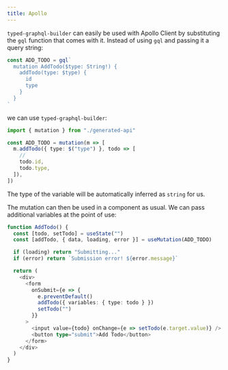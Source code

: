 ```yaml
---
title: Apollo
---
```


`typed-graphql-builder` can easily be used with Apollo Client by substituting the `gql` function
that comes with it. Instead of using `gql` and passing it a query string:

```typescript
const ADD_TODO = gql`
  mutation AddTodo($type: String!) {
    addTodo(type: $type) {
      id
      type
    }
  }
`
```

we can use `typed-graphql-builder`:

```typescript
import { mutation } from "./generated-api"

const ADD_TODO = mutation(m => [
  m.addTodo({ type: $("type") }, todo => [
    //
    todo.id,
    todo.type,
  ]),
])
```

The type of the variable will be automatically inferred as `string` for us.

The mutation can then be used in a component as usual. We can pass additional variables at the
point of use:

```typescript
function AddTodo() {
  const [todo, setTodo] = useState("")
  const [addTodo, { data, loading, error }] = useMutation(ADD_TODO)

  if (loading) return "Submitting..."
  if (error) return `Submission error! ${error.message}`

  return (
    <div>
      <form
        onSubmit={e => {
          e.preventDefault()
          addTodo({ variables: { type: todo } })
          setTodo("")
        }}
      >
        <input value={todo} onChange={e => setTodo(e.target.value)} />
        <button type="submit">Add Todo</button>
      </form>
    </div>
  )
}
```
